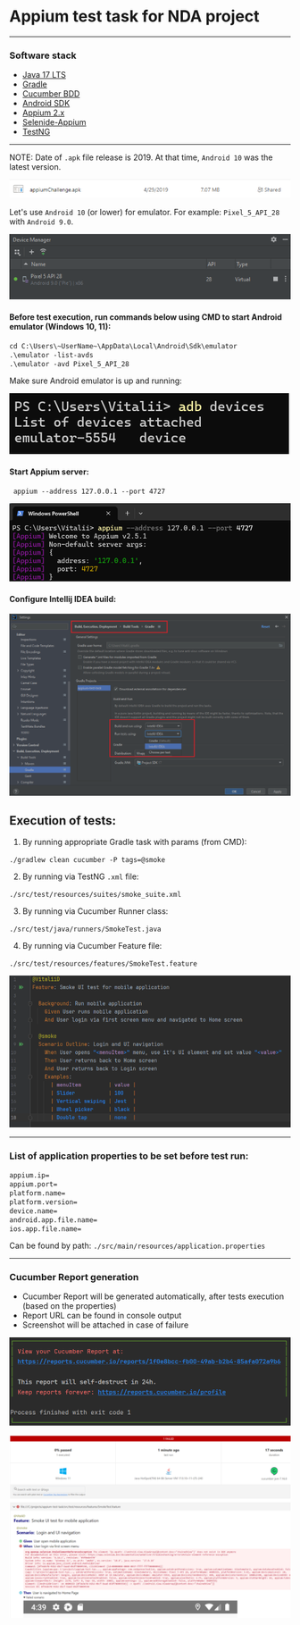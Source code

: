 # Appium test task for NDA project
___
### Software stack
- [Java 17 LTS](https://www.oracle.com/java/technologies/javase/jdk17-archive-downloads.html)
- [Gradle](https://gradle.org/)
- [Cucumber BDD](https://cucumber.io/)
- [Android SDK](https://developer.android.com/studio)
- [Appium 2.x](https://github.com/appium/appium)
- [Selenide-Appium](https://github.com/selenide-examples/selenide-appium)
- [TestNG](https://testng.org/)
___
NOTE: Date of `.apk` file release is 2019. At that time, `Android 10` was the latest version.

![apkFileDate.png](https://github.com/vitaliidzubenko/appium-task/blob/main/src/main/resources/readme/apkFileDate.png)

Let's use `Android 10` (or lower) for emulator. For example: `Pixel_5_API_28` with `Android 9.0`.

![apkFileDate.png](https://github.com/vitaliidzubenko/appium-task/blob/main/src/main/resources/readme/androidDeviceType.png)

#### Before test execution, run commands below using CMD to start Android emulator (Windows 10, 11):

```shell
cd C:\Users\~UserName~\AppData\Local\Android\Sdk\emulator
.\emulator -list-avds
.\emulator -avd Pixel_5_API_28
```
Make sure Android emulator is up and running:

![adb.png](https://github.com/vitaliidzubenko/appium-task/blob/main/src/main/resources/readme/adb.png)

#### Start Appium server:
```shell
 appium --address 127.0.0.1 --port 4727
```
![appium.png](https://github.com/vitaliidzubenko/appium-task/blob/main/src/main/resources/readme/appium.png)

#### Configure Intellij IDEA build:

![ideaConfig.png](https://github.com/vitaliidzubenko/appium-task/blob/main/src/main/resources/readme/ideaConfig.png)

## Execution of tests:

1. By running appropriate Gradle task with params (from CMD):

`./gradlew clean cucumber -P tags=@smoke`

2. By running via TestNG `.xml` file: 

`./src/test/resources/suites/smoke_suite.xml`

3. By running via Cucumber Runner class: 

`./src/test/java/runners/SmokeTest.java`

4. By running via Cucumber Feature file:

`./src/test/resources/features/SmokeTest.feature`

![featureFile.png](https://github.com/vitaliidzubenko/appium-task/blob/main/src/main/resources/readme/featureFile.png)

___
### List of application properties to be set before test run:
 ```
appium.ip=
appium.port=
platform.name=
platform.version=
device.name=
android.app.file.name=
ios.app.file.name=
 ```

Can be found by path: `./src/main/resources/application.properties`

___
### Cucumber Report generation
- Cucumber Report will be generated automatically, after tests execution (based on the properties)
- Report URL can be found in console output
- Screenshot will be attached in case of failure

![reportUrl.png](https://github.com/vitaliidzubenko/appium-task/blob/main/src/main/resources/readme/reportUrl.png)

![reportExample.png](https://github.com/vitaliidzubenko/appium-task/blob/main/src/main/resources/readme/reportExample.png)
